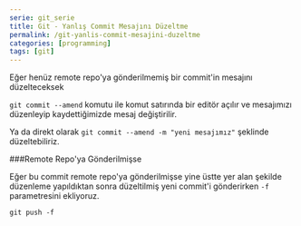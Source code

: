 ```yaml
---
serie: git_serie
title: Git - Yanlış Commit Mesajını Düzeltme
permalink: /git-yanlis-commit-mesajini-duzeltme
categories: [programming]
tags: [git]
---
```


Eğer henüz remote repo'ya gönderilmemiş bir commit'in mesajını düzelteceksek

`git commit --amend` komutu ile komut satırında bir editör açılır ve mesajımızı düzenleyip kaydettiğimizde mesaj değiştirilir.

Ya da direkt olarak `git commit --amend -m "yeni mesajımız"` şeklinde düzeltebiliriz.

###Remote Repo'ya Gönderilmişse

Eğer bu commit remote repo'ya gönderilmişse yine üstte yer alan şekilde düzenleme yapıldıktan sonra düzeltilmiş yeni commit'i gönderirken `-f` parametresini ekliyoruz.

`git push -f`